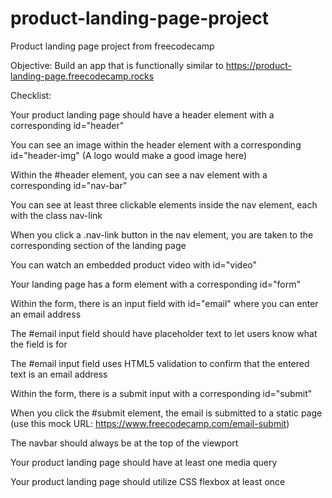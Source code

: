 # product-landing-page-project
Product landing page project from freecodecamp

Objective: Build an app that is functionally similar to https://product-landing-page.freecodecamp.rocks



Checklist:

Your product landing page should have a header element with a corresponding id="header"

You can see an image within the header element with a corresponding id="header-img" (A logo would make a good image here)

Within the #header element, you can see a nav element with a corresponding id="nav-bar"

You can see at least three clickable elements inside the nav element, each with the class nav-link

When you click a .nav-link button in the nav element, you are taken to the corresponding section of the landing page

You can watch an embedded product video with id="video"

Your landing page has a form element with a corresponding id="form"

Within the form, there is an input field with id="email" where you can enter an email address

The #email input field should have placeholder text to let users know what the field is for

The #email input field uses HTML5 validation to confirm that the entered text is an email address

Within the form, there is a submit input with a corresponding id="submit"

When you click the #submit element, the email is submitted to a static page (use this mock URL: https://www.freecodecamp.com/email-submit)

The navbar should always be at the top of the viewport

Your product landing page should have at least one media query

Your product landing page should utilize CSS flexbox at least once
